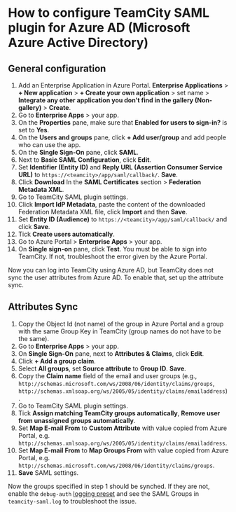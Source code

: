 # How to configure TeamCity SAML plugin for Azure AD (Microsoft Azure Active Directory)

## General configuration

1. Add an Enterprise Application in Azure Portal. **Enterprise Applications** > **+ New application** > **+ Create your own application** > set name > 	**Integrate any other application you don't find in the gallery (Non-gallery)** > **Create**.
1. Go to **Enterprise Apps** > your app.
1. On the **Properties** pane, make sure that **Enabled for users to sign-in?** is set to **Yes**.
1. On the **Users and groups** pane, click **+ Add user/group** and add people who can use the app.
1. On the **Single Sign-On** pane, click **SAML**.
1. Next to **Basic SAML Configuration**, click **Edit**.
1. Set **Identifier (Entity ID)** and **Reply URL (Assertion Consumer Service URL)** to `https://<teamcity>/app/saml/callback/`. **Save**.
1. Click **Download** In the **SAML Certificates** section > **Federation Metadata XML**.
1. Go to TeamCity SAML plugin settings.
1. Click **Import IdP Metadata**, paste the content of the downloaded Federation Metadata XML file, click **Import** and then **Save**.
1. Set **Entity ID (Audience)** to `https://<teamcity>/app/saml/callback/` and click **Save**.
1. Tick **Create users automatically**.
1. Go to Azure Portal > **Enterprise Apps** > your app.
1. On **Single sign-on** pane, click **Test**. You must be able to sign into TeamCity. If not, troubleshoot the error given by the Azure Portal.

Now you can log into TeamCity using Azure AD, but TeamCity does not sync the user attributes from Azure AD. To enable that, set up the attribute sync.

## Attributes Sync

1. Copy the Object Id (not name) of the group in Azure Portal and a group with the same Group Key in TeamCity (group names do not have to be the same).
1. Go to **Enterprise Apps** > your app.
1. On **Single Sign-On** pane, next to **Attributes & Claims**, click **Edit**.
1. Click **+ Add a group claim**.
1. Select **All groups**, set **Source attribute** to **Group ID**. **Save**.
1. Copy the **Claim name** field of the email and user groups (e.g., `http://schemas.microsoft.com/ws/2008/06/identity/claims/groups`, `http://schemas.xmlsoap.org/ws/2005/05/identity/claims/emailaddress`).
1. Go to TeamCity SAML plugin settings.
1. Tick **Assign matching TeamCity groups automatically**, **Remove user from unassigned groups automatically**.
1. Set **Map E-mail From** to **Custom Attribute** with value copied from Azure Portal, e.g. `http://schemas.xmlsoap.org/ws/2005/05/identity/claims/emailaddress`.
1. Set **Map E-mail From** to **Map Groups From** with value copied from Azure Portal, e.g. `http://schemas.microsoft.com/ws/2008/06/identity/claims/groups`.
1. **Save** SAML settings.

Now the groups specified in step 1 should be synched. If they are not, enable the `debug-auth` [logging preset](https://www.jetbrains.com/help/teamcity/teamcity-monitoring-and-diagnostics.html#Logging+Presets) and see the SAML Groups in `teamcity-saml.log` to troubleshoot the issue.
